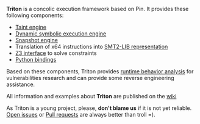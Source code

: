 **Triton** is a concolic execution framework based on Pin. It provides these following components:

* [Taint engine](https://github.com/JonathanSalwan/Triton/wiki/Taint-Engine>)
* [Dynamic symbolic execution engine](https://github.com/JonathanSalwan/Triton/wiki/Symbolic-Engine>)
* [Snapshot engine](https://github.com/JonathanSalwan/Triton/wiki/Snapshot-Engine)
* Translation of x64 instructions into [SMT2-LIB representation](https://github.com/JonathanSalwan/Triton/wiki/SMT2-LIB-Representation)
* [Z3 interface](https://github.com/JonathanSalwan/Triton/wiki/Solver-Engine-Z3) to solve constraints
* [Python bindings](https://github.com/JonathanSalwan/Triton/wiki/Python-Bindings)

Based on these components, Triton provides [runtime behavior analysis](https://github.com/JonathanSalwan/Triton/wiki/Runtime-Behavior-Analysis)
for vulnerabilities research and can provide some reverse engineering assistance.

All information and examples about **Triton** are published on the [wiki](https://github.com/JonathanSalwan/Triton/wiki)

As Triton is a young project, please, **don't blame us** if it is not yet reliable. [Open issues](https://github.com/JonathanSalwan/Triton/issues)
or [Pull requests](https://github.com/JonathanSalwan/Triton/pulls) are always better than troll =).

